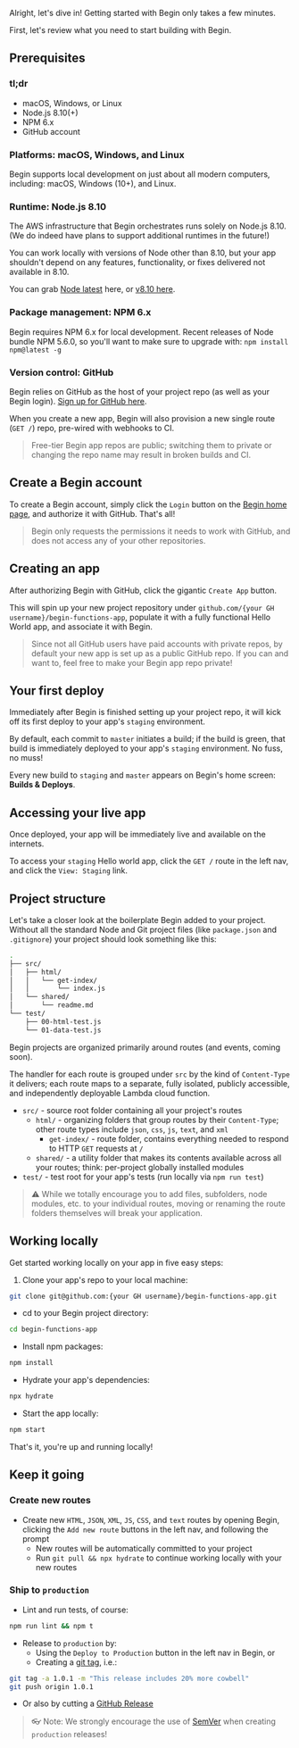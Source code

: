 Alright, let's dive in! Getting started with Begin only takes a few minutes.

First, let's review what you need to start building with Begin.


## Prerequisites

### tl;dr
- macOS, Windows, or Linux
- Node.js 8.10(+)
- NPM 6.x
- GitHub account


### Platforms: macOS, Windows, and Linux

Begin supports local development on just about all modern computers, including: macOS, Windows (10+), and Linux.


### Runtime: Node.js 8.10

The AWS infrastructure that Begin orchestrates runs solely on Node.js 8.10. (We do indeed have plans to support additional runtimes in the future!)

You can work locally with versions of Node other than 8.10, but your app shouldn't depend on any features, functionality, or fixes delivered not available in 8.10.

You can grab [Node latest](https://nodejs.org/en/download/) here, or [v8.10 here](https://nodejs.org/dist/v8.10.0/).


### Package management: NPM 6.x

Begin requires NPM 6.x for local development. Recent releases of Node bundle NPM 5.6.0, so you'll want to make sure to upgrade with: `npm install npm@latest -g`


### Version control: GitHub

Begin relies on GitHub as the host of your project repo (as well as your Begin login). [Sign up for GitHub here](https://github.com/join).

When you create a new app, Begin will also provision a new single route (`GET /`) repo, pre-wired with webhooks to CI.

> Free-tier Begin app repos are public; switching them to private or changing the repo name may result in broken builds and CI.


## Create a Begin account

To create a Begin account, simply click the `Login` button on the [Begin home page](https://begin.com), and authorize it with GitHub. That's all!

> Begin only requests the permissions it needs to work with GitHub, and does not access any of your other repositories.


## Creating an app

After authorizing Begin with GitHub, click the gigantic `Create App` button.

<!-- @todo - update soon with expanded information on app creation -->

This will spin up your new project repository under `github.com/{your GH username}/begin-functions-app`, populate it with a fully functional Hello World app, and associate it with Begin.

> Since not all GitHub users have paid accounts with private repos, by default your new app is set up as a public GitHub repo. If you can and want to, feel free to make your Begin app repo private!


## Your first deploy

Immediately after Begin is finished setting up your project repo, it will kick off its first deploy to your app's `staging` environment.

By default, each commit to `master` initiates a build; if the build is green, that build is immediately deployed to your app's `staging` environment. No fuss, no muss!

Every new build to `staging` and `master` appears on Begin's home screen: **Builds & Deploys**.

<!-- @todo - link to upcoming environments + deploys doc(s) re. deploying to master -->


## Accessing your live app

Once deployed, your app will be immediately live and available on the internets.

To access your `staging` Hello world app, click the `GET /` route in the left nav, and click the `View: Staging` link.


## Project structure

Let's take a closer look at the boilerplate Begin added to your project. Without all the standard Node and Git project files (like `package.json` and `.gitignore`) your project should look something like this:

```bash
.
├── src/
│   ├── html/
│   │   └── get-index/
│   │       └── index.js
│   └── shared/
│       └── readme.md
└── test/
    ├── 00-html-test.js
    └── 01-data-test.js
```

Begin projects are organized primarily around routes (and events, coming soon).

<!-- @todo - expand this section with references to "routes and events" when we add @events and @scheduled -->

The handler for each route is grouped under `src` by the kind of `Content-Type` it delivers; each route maps to a separate, fully isolated, publicly accessible, and independently deployable Lambda cloud function.

- `src/` - source root folder containing all your project's routes
  - `html/` - organizing folders that group routes by their `Content-Type`; other route types include `json`, `css`, `js`, `text`, and `xml`
    - `get-index/` - route folder, contains everything needed to respond to HTTP `GET` requests at `/`
  - `shared/` - a utility folder that makes its contents available across all your routes; think: per-project globally installed modules
- `test/` - test root for your app's tests (run locally via `npm run test`)

> ⚠️ While we totally encourage you to add files, subfolders, node modules, etc. to your individual routes, moving or renaming the route folders themselves will break your application.

<!-- @todo - link to upcoming project structure doc(s) -->


## Working locally

Get started working locally on your app in five easy steps:

1. Clone your app's repo to your local machine:
```bash
git clone git@github.com:{your GH username}/begin-functions-app.git
```

- cd to your Begin project directory:
```bash
cd begin-functions-app
```

- Install npm packages:
```bash
npm install
```

- Hydrate your app's dependencies:
```bash
npx hydrate
```

- Start the app locally:
```bash
npm start
```

That's it, you're up and running locally!


## Keep it going

### Create new routes

- Create new `HTML`, `JSON`, `XML`, `JS`, `CSS`, and `text` routes by opening Begin, clicking the `Add new route` buttons in the left nav, and following the prompt
  - New routes will be automatically committed to your project
  - Run `git pull && npx hydrate` to continue working locally with your new routes


### Ship to `production`

- Lint and run tests, of course:
```bash
npm run lint && npm t
```
- Release to `production` by:
  - Using the `Deploy to Production` button in the left nav in Begin, or
  - Creating a [git tag](https://git-scm.com/book/en/v2/Git-Basics-Tagging), i.e.:
```bash
git tag -a 1.0.1 -m "This release includes 20% more cowbell"
git push origin 1.0.1
```
  - Or also by cutting a [GitHub Release](https://help.github.com/articles/creating-releases/)

> 👓 Note: We strongly encourage the use of [SemVer](https://semver.org/) when creating `production` releases!

